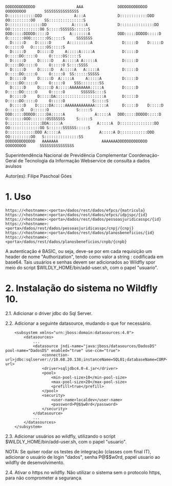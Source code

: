 ```
﻿DDDDDDDDDDDDD                  AAA               DDDDDDDDDDDDD             OOOOOOOOO        SSSSSSSSSSSSSSS
D::::::::::::DDD              A:::A              D::::::::::::DDD        OO:::::::::OO    SS:::::::::::::::S
D:::::::::::::::DD           A:::::A             D:::::::::::::::DD    OO:::::::::::::OO S:::::SSSSSS::::::S
DDD:::::DDDDD:::::D         A:::::::A            DDD:::::DDDDD:::::D  O:::::::OOO:::::::OS:::::S     SSSSSSS
  D:::::D    D:::::D       A:::::::::A             D:::::D    D:::::D O::::::O   O::::::OS:::::S            
  D:::::D     D:::::D     A:::::A:::::A            D:::::D     D:::::DO:::::O     O:::::OS:::::S            
  D:::::D     D:::::D    A:::::A A:::::A           D:::::D     D:::::DO:::::O     O:::::O S::::SSSS         
  D:::::D     D:::::D   A:::::A   A:::::A          D:::::D     D:::::DO:::::O     O:::::O  SS::::::SSSSS    
  D:::::D     D:::::D  A:::::A     A:::::A         D:::::D     D:::::DO:::::O     O:::::O    SSS::::::::SS  
  D:::::D     D:::::D A:::::AAAAAAAAA:::::A        D:::::D     D:::::DO:::::O     O:::::O       SSSSSS::::S
  D:::::D     D:::::DA:::::::::::::::::::::A       D:::::D     D:::::DO:::::O     O:::::O            S:::::S
  D:::::D    D:::::DA:::::AAAAAAAAAAAAA:::::A      D:::::D    D:::::D O::::::O   O::::::O            S:::::S
DDD:::::DDDDD:::::DA:::::A             A:::::A   DDD:::::DDDDD:::::D  O:::::::OOO:::::::OSSSSSSS     S:::::S
D:::::::::::::::DDA:::::A               A:::::A  D:::::::::::::::DD    OO:::::::::::::OO S::::::SSSSSS:::::S
D::::::::::::DDD A:::::A                 A:::::A D::::::::::::DDD        OO:::::::::OO   S:::::::::::::::SS
DDDDDDDDDDDDD   AAAAAAA                   AAAAAAADDDDDDDDDDDDD             OOOOOOOOO      SSSSSSSSSSSSSSS
```
Superintendência Nacional de Previdência Complementar
Coordenação-Geral de Tecnologia da Informação
Webservice de consulta a dados avulsos

Autor(es): Filipe Paschoal Góes

# 1. Uso
```
https://<hostname>:<porta>/dados/rest/dados/efpcs/{matricula}
https://<hostname>:<porta>/dados/rest/dados/efpcs/idpjspc/{id}
https://<hostname>:<porta>/dados/rest/dados/pessoasjuridicasspc/{id}
https://<hostname>:<porta>/dados/rest/dados/pessoasjuridicasspc/cnpj/{cnpj}
https://<hostname>:<porta>/dados/rest/dados/planosbeneficios/{id}
https://<hostname>:<porta>/dados/rest/dados/planosbeneficios/cnpb/{cnpb}
```
A autenticação é BASIC, ou seja, deve-se por em cada requisição um header de nome "Authorization", tendo como valor a string <usuario>:<senha> codificada em base64. Tais usuários e senhas devem ser adicionados ao Wildfly spor meio do script $WILDLY_HOME/bin/add-user.sh, com o papel "usuario".

# 2. Instalação do sistema no Wildfly 10.
2.1. Adicionar o driver jdbc do Sql Server.

2.2. Adicionar a seguinte datasource, mudando o que for necessário.
```
	<subsystem xmlns="urn:jboss:domain:datasources:4.0">
        <datasources>
			...
			<datasource jndi-name="java:jboss/datasources/DadosDS" pool-name="DadosDS" enabled="true" use-ccm="true">
				<connection-url>jdbc:sqlserver://10.68.20.138;instanceName=SQL01;databaseName=CORP</connection-url>
				<driver>sqljdbc4.0-4.jar</driver>
				<pool>
					<min-pool-size>10</min-pool-size>
					<max-pool-size>20</max-pool-size>
					<prefill>true</prefill>
				</pool>
				<security>
					<user-name>localdev</user-name>
					<password>P@$$w0rd</password>
				</security>
			</datasource>
			...
		</datasources>
	</subsystem>
```
2.3. Adicionar usuários ao wildfly, utilizando o script $WILDLY_HOME/bin/add-user.sh, com o papel "usuario".

NOTA: Se quiser rodar os testes de integração (classes com final IT), adicionar o usuário de login "dados", senha P@$$w0rd, papel usuario ao wildfly de desenvolvimento.

2.4. Ativar o https no wildfly. Não utilizar o sistema sem o protocolo https, para não comprometer a segurança.
